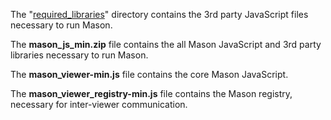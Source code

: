 
The "<a href="required_libraries">required_libraries</a>" directory contains the 3rd party JavaScript files necessary to run Mason.

The <b>mason_js_min.zip</b> file contains the all Mason JavaScript and 3rd party libraries necessary to run Mason.

The <b>mason_viewer-min.js</b> file contains the core Mason JavaScript.

The <b>mason_viewer_registry-min.js</b> file contains the Mason registry, necessary for inter-viewer communication.
